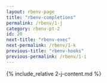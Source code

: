 ```yaml
---
layout: rbenv-page
title: "rbenv-completions"
permalink: /rbenv/1-j
category: rbenv-pt-2
id: 20
next-title: "rbenv-exec"
next-permalink: /rbenv/1-k
previous-title: "rbenv-hooks"
previous-permalink: /rbenv/1-i
---
```


{% include_relative 2-j-content.md %}
